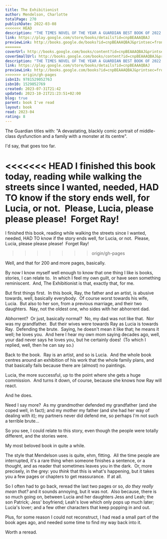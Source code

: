```yaml
---  
title: The Exhibitionist  
author: Mendelson, Charlotte  
totalPage: 270  
publishDate: 2022-03-08  
<<<<<<< HEAD
description: "THE TIMES NOVEL OF THE YEAR A GUARDIAN BEST BOOK OF 2022 A GOOD HOUSEKEEPING BOOK OF THE YEAR 'It takes the most ferocious intelligence, skill, and a deep reservoir of sadness to write a novel as funny as this. I adored it' - Meg Mason, author of Sorrow & Bliss 'A devastating treat of a novel: funny, furious, dark and delicious' - Sarah Waters, author of Fingersmith Meet the Hanrahan family, gathering for a momentous weekend as famous artist and notorious egoist Ray Hanrahan prepares for a new exhibition of his art – the first in many decades – and one he is sure will burnish his reputation for good. His three children will be there: beautiful Leah, always her father’s biggest champion; sensitive Patrick, who has finally decided to strike out on his own; and insecure Jess, the youngest, who has her own momentous decision to make . . . And what of Lucia, Ray’s steadfast and selfless wife? She is an artist, too, but has always had to put her roles as wife and mother first. What will happen if she decides to change? For Lucia is hiding secrets of her own, and as the weekend unfolds and the exhibition approaches, she must finally make a choice. The longer the marriage, the harder truth becomes . . . The Exhibitionist is the extraordinary fifth novel from Charlotte Mendelson, a dazzling exploration of art, sacrifice, toxic family politics, queer desire, and personal freedom. 'Delicious, heartbreaking . . . Fabulously written and utterly compelling' - Marian Keyes, author of Grown-Ups"  
link: https://play.google.com/store/books/details?id=cnpBEAAAQBAJ  
previewLink: http://books.google.de/books?id=cnpBEAAAQBAJ&printsec=frontcover&dq=Charlotte+Mendelson,+The+exhibitionist&hl=&as_pt=BOOKS&cd=1&source=gbs_api  
=======
coverUrl: http://books.google.com/books/content?id=cnpBEAAAQBAJ&printsec=frontcover&img=1&zoom=1&edge=curl&source=gbs_api  
coverSmallUrl: http://books.google.com/books/content?id=cnpBEAAAQBAJ&printsec=frontcover&img=1&zoom=5&edge=curl&source=gbs_api  
description: "THE TIMES NOVEL OF THE YEAR A GUARDIAN BEST BOOK OF 2022 A GOOD HOUSEKEEPING BOOK OF THE YEAR 'It takes the most ferocious intelligence, skill, and a deep reservoir of sadness to write a novel as funny as this. I adored it' - Meg Mason, author of Sorrow & Bliss 'A devastating treat of a novel: funny, furious, dark and delicious' - Sarah Waters, author of Fingersmith Meet the Hanrahan family, gathering for a momentous weekend as famous artist and notorious egoist Ray Hanrahan prepares for a new exhibition of his art – the first in many decades – and one he is sure will burnish his reputation for good. His three children will be there: beautiful Leah, always her father’s biggest champion; sensitive Patrick, who has finally decided to strike out on his own; and insecure Jess, the youngest, who has her own momentous decision to make . . . And what of Lucia, Ray’s steadfast and selfless wife? She is an artist, too, but has always had to put her roles as wife and mother first. What will happen if she decides to change? For Lucia is hiding secrets of her own, and as the weekend unfolds and the exhibition approaches, she must finally make a choice. The longer the marriage, the harder truth becomes . . . The Exhibitionist is the extraordinary fifth novel from Charlotte Mendelson, a dazzling exploration of art, sacrifice, toxic family politics, queer desire, and personal freedom. 'Delicious, heartbreaking . . . Fabulously written and utterly compelling' - Marian Keyes, author of Grown-Ups"  
link: https://play.google.com/store/books/details?id=cnpBEAAAQBAJ  
previewLink: http://books.google.com/books?id=cnpBEAAAQBAJ&printsec=frontcover&dq=Charlotte+Mendelson,+The+exhibitionist&hl=&as_pt=BOOKS&cd=1&source=gbs_api  
>>>>>>> origin/gh-pages
isbn13: 9781529052763  
isbn10: 1529052769  
created: 2023-07-31T21:42  
updated: 2023-10-21T21:23:51+02:00  
blog: true  
parent: book I've read  
layout: book  
read: 2023-04  
rating: 8  
---  
```

  
The Guardian titles with: "A devastating, blackly comic portrait of middle-class dysfunction and a family with a monster at its centre".  
  
I'd say, that goes too far.  
  
<<<<<<< HEAD
I finished this book today, reading while walking the streets since I wanted, needed, HAD TO know if the story ends well, for Lucia, or not.  Please, Lucia, please please please!  Forget Ray!  
=======
I finished this book, reading while walking the streets since I wanted, needed, HAD TO know if the story ends well, for Lucia, or not.  Please, Lucia, please please please!  Forget Ray!  
>>>>>>> origin/gh-pages
  
Well, and that for 200 and more pages, basically.  
  
By now I know myself well enough to know that one thing I like is books, stories, I can relate to.  In which I feel my own guilt, or have seen something reminiscent.  And, The Exhibitionist is that, exactly that, for me.  
  
But first things first.  In this book, Ray, the father and an artist, is abusive towards, well, basically everybody.  Of course worst towards his wife, Lucia.  But also to her son, from a previous marriage, and their two daughters.  Nay, not the oldest one, who sides with her abhorrent dad.  
  
Abhorrent?  Or just, basically normal?  No, my dad was not like that.  Nor was my grandfather.  But their wives were towards Ray as Lucia is towards Ray.  Defending the brute.  Saying, he doesn't mean it like that; he means it well; he loves you.  And here I hear my own mom saying decades ago, well, your dad never says he loves you, but he certainly does!  (To which I replied, well, then he can say so.)  
  
Back to the book.  Ray is an artist, and so is Lucia.  And the whole book centres around an exhibition of his work that the whole family plans, and that basically fails because there are (almost) no paintings.    
  
Lucia, the more successful, up to the point where she gets a huge commission.  And turns it down, of course, because she knows how Ray will react.  
  
And he does.  
  
Need I say more?  As my grandmother defended my grandfather (and she coped well, in fact); and my mother my father (and she had her way of dealing with it); my partners never did defend me, so perhaps I'm not such a terrible brute...   
  
So you see, I could relate to this story, even though the people were totally different, and the stories were.  
  
My most beloved book in quite a while.  
  
The style that Mendelson uses is quite, ehm, fitting.  All the time people are interrupted, it's a rare thing when someone finishes a sentence, or a thought, and as reader that sometimes leaves you in the dark.  Or, more precisely, in the grey: you _think_ that this is what's happening, but it takes you a few pages or chapters to get reassurance.  If at all.  
  
So I often had to go back, reread the last two pages or so, _do they really mean that?_ and it sounds annoying, but it was not.  Also because, there is so much going on, between Lucia and her daughters Jess and Leah; the son Patrick; Jess' boyfriend; Leah's love which only pops up much later; Lucia's lover; and a few other characters that keep popping in and out.  
  
Plus, for some reason I could not reconstruct, I had read a small part of the book ages ago, and needed some time to find my way back into it.    
  
Worth a reread.